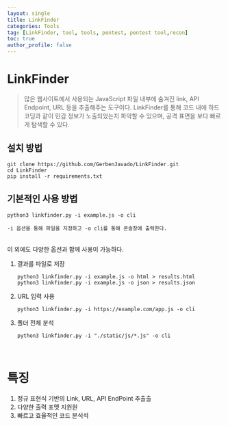 ```yaml
---
layout: single
title: LinkFinder
categories: Tools
tag: [LinkFinder, tool, tools, pentest, pentest tool,recon]
toc: true
author_profile: false
---
```


# LinkFinder

> 많은 웹사이트에서 사용되는 JavaScript 파일 내부에 숨겨진 link, API Endpoint, URL 등을 추출해주는 도구이다. LinkFinder를 통해 코드 내에 하드코딩과 같이 민감 정보가 노출되었는지 파악할 수 있으며, 공격 표면을 보다 빠르게 탐색할 수 있다.


## 설치 방법

```
git clone https://github.com/GerbenJavado/LinkFinder.git
cd LinkFinder
pip install -r requirements.txt
```

## 기본적인 사용 방법

```
python3 linkfinder.py -i example.js -o cli

-i 옵션을 통해 파일을 지정하고 -o cli를 통해 콘솔창에 출력한다.
```

<br>
이 외에도 다양한 옵션과 함께 사용이 가능하다.
<br>

1. 결과를 파일로 저장

    ```
    python3 linkfinder.py -i example.js -o html > results.html
    python3 linkfinder.py -i example.js -o json > results.json
    ```

2. URL 입력 사용

    ```
    python3 linkfinder.py -i https://example.com/app.js -o cli
    ```

3. 폴더 전체 분석

    ```
    python3 linkfinder.py -i "./static/js/*.js" -o cli
    ```



<br>

# 특징
1. 정규 표현식 기반의 Link, URL, API EndPoint 추출출
2. 다양한 출력 포맷 지원원
3. 빠르고 효율적인 코드 분석석